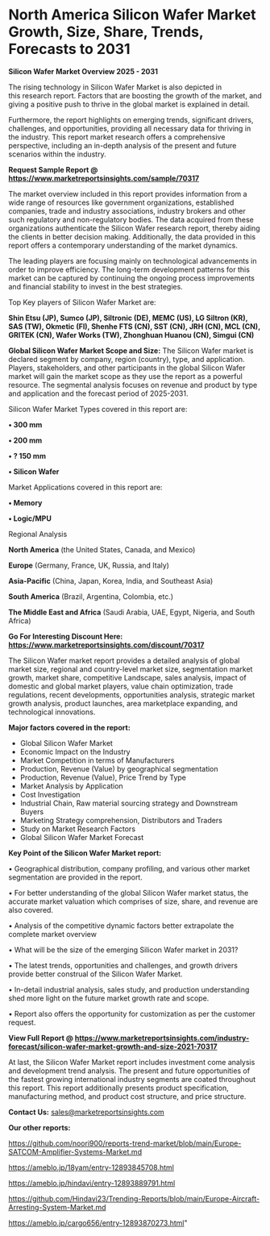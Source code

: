 # North America Silicon Wafer Market Growth, Size, Share, Trends, Forecasts to 2031

<Strong> Silicon Wafer Market Overview 2025 - 2031</strong>

The rising technology in Silicon Wafer Market is also depicted in this research report. Factors that are boosting the growth of the market, and giving a positive push to thrive in the global market is explained in detail.

Furthermore, the report highlights on emerging trends, significant drivers, challenges, and opportunities, providing all necessary data for thriving in the industry. This report market research offers a comprehensive perspective, including an in-depth analysis of the present and future scenarios within the industry.

<strong>Request Sample Report @ <a href=https://www.marketreportsinsights.com/sample/70317>https://www.marketreportsinsights.com/sample/70317</a></strong>

The market overview included in this report provides information from a wide range of resources like government organizations, established companies, trade and industry associations, industry brokers and other such regulatory and non-regulatory bodies. The data acquired from these organizations authenticate the Silicon Wafer research report, thereby aiding the clients in better decision making. Additionally, the data provided in this report offers a contemporary understanding of the market dynamics.

The leading players are focusing mainly on technological advancements in order to improve efficiency. The long-term development patterns for this market can be captured by continuing the ongoing process improvements and financial stability to invest in the best strategies.

Top Key players of Silicon Wafer Market are:

<strong>Shin Etsu (JP), Sumco (JP), Siltronic (DE), MEMC (US), LG Siltron (KR), SAS (TW), Okmetic (FI), Shenhe FTS (CN), SST (CN), JRH (CN), MCL (CN), GRITEK (CN), Wafer Works (TW), Zhonghuan Huanou (CN), Simgui (CN)</strong>

<strong><b>Global Silicon Wafer Market Scope and Size:</b></strong>
The Silicon Wafer market is declared segment by company, region (country), type, and application. Players, stakeholders, and other participants in the global Silicon Wafer market will gain the market scope as they use the report as a powerful resource. The segmental analysis focuses on revenue and product by type and application and the forecast period of 2025-2031.

Silicon Wafer Market Types covered in this report are:

<strong>• 300 mm

• 200 mm

• ? 150 mm

• Silicon Wafer</strong>

Market Applications covered in this report are:

<strong>• Memory

• Logic/MPU</strong> 

Regional Analysis

<strong>North America</strong> (the United States, Canada, and Mexico)

<strong>Europe</strong> (Germany, France, UK, Russia, and Italy)

<strong>Asia-Pacific</strong> (China, Japan, Korea, India, and Southeast Asia)

<strong>South America</strong> (Brazil, Argentina, Colombia, etc.)

<strong>The Middle East and Africa</strong> (Saudi Arabia, UAE, Egypt, Nigeria, and South Africa)

<strong>Go For Interesting Discount Here: <a href=https://www.marketreportsinsights.com/discount/70317>https://www.marketreportsinsights.com/discount/70317</a></strong>

The Silicon Wafer market report provides a detailed analysis of global market size, regional and country-level market size, segmentation market growth, market share, competitive Landscape, sales analysis, impact of domestic and global market players, value chain optimization, trade regulations, recent developments, opportunities analysis, strategic market growth analysis, product launches, area marketplace expanding, and technological innovations.

<strong><b>Major factors covered in the report:</b></strong>
<ul>
  <li>Global Silicon Wafer Market </li>
  <li>Economic Impact on the Industry</li>
  <li>Market Competition in terms of Manufacturers</li>
  <li>Production, Revenue (Value) by geographical segmentation</li>
  <li>Production, Revenue (Value), Price Trend by Type</li>
  <li>Market Analysis by Application</li>
  <li>Cost Investigation</li>
  <li>Industrial Chain, Raw material sourcing strategy and Downstream Buyers</li>
  <li>Marketing Strategy comprehension, Distributors and Traders</li>
  <li>Study on Market Research Factors</li>
  <li>Global Silicon Wafer Market Forecast</li>
</ul>

<strong><b>Key Point of the Silicon Wafer Market report:</b></strong>

• Geographical distribution, company profiling, and various other market segmentation are provided in the report.

• For better understanding of the global Silicon Wafer market status, the accurate market valuation which comprises of size, share, and revenue are also covered.

• Analysis of the competitive dynamic factors better extrapolate the complete market overview

• What will be the size of the emerging Silicon Wafer market in 2031?

• The latest trends, opportunities and challenges, and growth drivers provide better construal of the Silicon Wafer Market.

• In-detail industrial analysis, sales study, and production understanding shed more light on the future market growth rate and scope.

• Report also offers the opportunity for customization as per the customer request.

<strong><b>View Full Report @ <a href=https://www.marketreportsinsights.com/industry-forecast/silicon-wafer-market-growth-and-size-2021-70317>https://www.marketreportsinsights.com/industry-forecast/silicon-wafer-market-growth-and-size-2021-70317</a></b></strong>


At last, the Silicon Wafer Market report includes investment come analysis and development trend analysis. The present and future opportunities of the fastest growing international industry segments are coated throughout this report. This report additionally presents product specification, manufacturing method, and product cost structure, and price structure.

<strong>Contact Us:</strong>
sales@marketreportsinsights.com

<strong>Our other reports:</strong>

<a href=https://github.com/noori900/reports-trend-market/blob/main/Europe-SATCOM-Amplifier-Systems-Market.md>https://github.com/noori900/reports-trend-market/blob/main/Europe-SATCOM-Amplifier-Systems-Market.md</a>

<a href=https://ameblo.jp/18yam/entry-12893845708.html>https://ameblo.jp/18yam/entry-12893845708.html</a>

<a href=https://ameblo.jp/hindavi/entry-12893889791.html>https://ameblo.jp/hindavi/entry-12893889791.html</a>

<a href=https://github.com/Hindavi23/Trending-Reports/blob/main/Europe-Aircraft-Arresting-System-Market.md>https://github.com/Hindavi23/Trending-Reports/blob/main/Europe-Aircraft-Arresting-System-Market.md</a>

<a href=https://ameblo.jp/cargo656/entry-12893870273.html>https://ameblo.jp/cargo656/entry-12893870273.html</a>"
